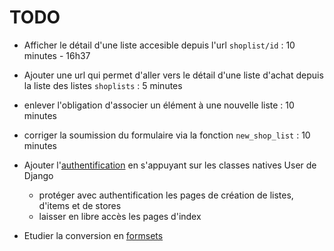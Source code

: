 # TODO


- Afficher le détail d'une liste accesible depuis l'url `shoplist/id` : 10 minutes - 16h37
- Ajouter une url qui permet d'aller vers le détail d'une liste d'achat depuis la liste des listes `shoplists` : 5 minutes
- enlever l'obligation d'associer un élément à une nouvelle liste : 10 minutes
- corriger la soumission du formulaire via la fonction `new_shop_list` : 10 minutes

- Ajouter l'[authentification](https://docs.djangoproject.com/en/5.2/topics/auth/default/) en s'appuyant sur les classes natives User de Django
  - protéger avec authentification les pages de création de listes, d'items et de stores
  - laisser en libre accès les pages d'index
- Etudier la conversion en [formsets](https://docs.djangoproject.com/en/5.2/topics/forms/formsets/)
